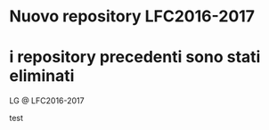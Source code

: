 # Nuovo repository LFC2016-2017
# i repository precedenti sono stati eliminati



LG @ LFC2016-2017

test

